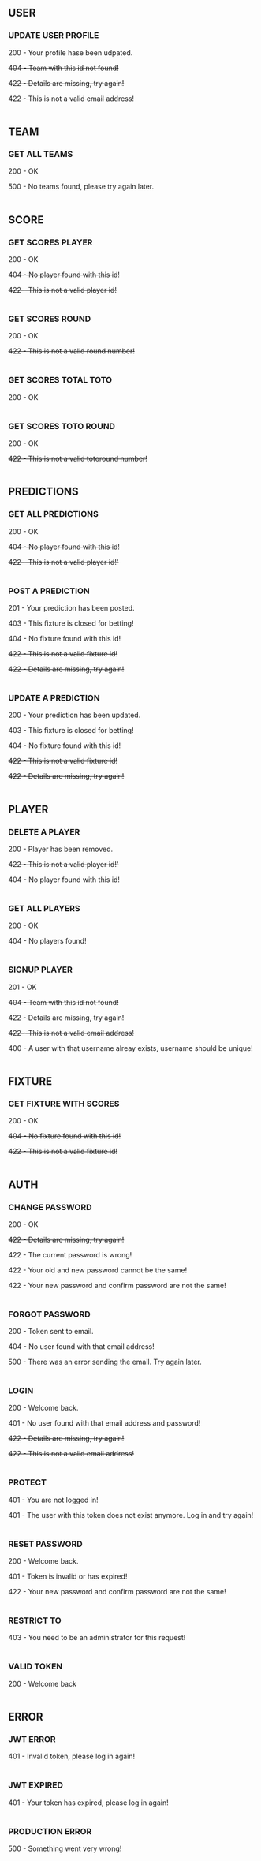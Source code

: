 ## USER

### UPDATE USER PROFILE

200 - Your profile hase been udpated.

~~404 - Team with this id not found!~~

~~422 - Details are missing, try again!~~

~~422 - This is not a valid email address!~~
<br><br>

## TEAM

### GET ALL TEAMS

200 - OK

500 - No teams found, please try again later.
<br><br>

## SCORE

### GET SCORES PLAYER

200 - OK

~~404 - No player found with this id!~~

~~422 - This is not a valid player id!~~
<br><br>

### GET SCORES ROUND

200 - OK

~~422 - This is not a valid round number!~~
<br><br>

### GET SCORES TOTAL TOTO

200 - OK
<br><br>

### GET SCORES TOTO ROUND

200 - OK

~~422 - This is not a valid totoround number!~~
<br><br>

## PREDICTIONS

### GET ALL PREDICTIONS

200 - OK

~~404 - No player found with this id!~~

~~422 - This is not a valid player id!'~~
<br><br>

### POST A PREDICTION

201 - Your prediction has been posted.

403 - This fixture is closed for betting!

404 - No fixture found with this id!

~~422 - This is not a valid fixture id!~~

~~422 - Details are missing, try again!~~
<br><br>

### UPDATE A PREDICTION

200 - Your prediction has been updated.

403 - This fixture is closed for betting!

~~404 - No fixture found with this id!~~

~~422 - This is not a valid fixture id!~~

~~422 - Details are missing, try again!~~
<br><br>

## PLAYER

### DELETE A PLAYER

200 - Player has been removed.

~~422 - This is not a valid player id!'~~

404 - No player found with this id!
<br><br>

### GET ALL PLAYERS

200 - OK

404 - No players found!
<br><br>

### SIGNUP PLAYER

201 - OK

~~404 - Team with this id not found!~~

~~422 - Details are missing, try again!~~

~~422 - This is not a valid email address!~~

400 - A user with that username alreay exists, username should be unique!
<br><br>

## FIXTURE

### GET FIXTURE WITH SCORES

200 - OK

~~404 - No fixture found with this id!~~

~~422 - This is not a valid fixture id!~~
<br><br>

## AUTH

### CHANGE PASSWORD

200 - OK

~~422 - Details are missing, try again!~~

422 - The current password is wrong!

422 - Your old and new password cannot be the same!

422 - Your new password and confirm password are not the same!
<br><br>

### FORGOT PASSWORD

200 - Token sent to email.

404 - No user found with that email address!

500 - There was an error sending the email. Try again later.
<br><br>

### LOGIN

200 - Welcome back.

401 - No user found with that email address and password!

~~422 - Details are missing, try again!~~

~~422 - This is not a valid email address!~~
<br><br>

### PROTECT

401 - You are not logged in!

401 - The user with this token does not exist anymore. Log in and try again!
<br><br>

### RESET PASSWORD

200 - Welcome back.

401 - Token is invalid or has expired!

422 - Your new password and confirm password are not the same!
<br><br>

### RESTRICT TO

403 - You need to be an administrator for this request!
<br><br>

### VALID TOKEN

200 - Welcome back
<br><br>

## ERROR

### JWT ERROR

401 - Invalid token, please log in again!
<br><br>

### JWT EXPIRED

401 - Your token has expired, please log in again!
<br><br>

### PRODUCTION ERROR

500 - Something went very wrong!
<br><br>
